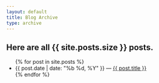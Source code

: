 ```yaml
---
layout: default
title: Blog Archive
type: archive
---
```


## Here are all {{ site.posts.size }} posts.

<ul>
  {% for post in site.posts %}
    <li class="archive-item">
      <time class="archive-date" datetime="{{ page.date | date: "%Y-%m-%d" }}">{{ post.date | date: "%b %d, %Y"  }}</time> &mdash; <a href="{{ post.url }}">{{ post.title }}</a>
    </li>
  {% endfor %}
</ul>
